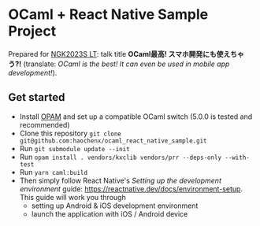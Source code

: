 # OCaml + React Native Sample Project

Prepared for [NGK2023S LT](https://ngk2022s.connpass.com/event/265837/):
talk title **OCaml最高! スマホ開発にも使えちゃう?!**
(translate: *OCaml is the best! It can even be used in mobile app development!*).

## Get started
- Install [OPAM](https://opam.ocaml.org/doc/Install.html) and set up a compatible OCaml switch (5.0.0 is tested and recommended)
- Clone this repository `git clone git@github.com:haochenx/ocaml_react_native_sample.git`
- Run `git submodule update --init`
- Run `opam install . vendors/kxclib vendors/prr --deps-only --with-test`
- Run `yarn caml:build`
- Then simply follow React Native's *Setting up the development environment* 
  guide: https://reactnative.dev/docs/environment-setup.
  This guide will work you through
  - setting up Android & iOS development environment
  - launch the application with iOS / Android device
